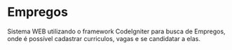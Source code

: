 # Empregos

Sistema WEB utilizando o framework CodeIgniter para busca de Empregos, onde é possível cadastrar curriculos, vagas e se candidatar a elas.